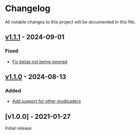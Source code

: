 # Changelog
All notable changes to this project will be documented in this file.

<a name="v1.1.1"></a>
## [v1.1.1](https://github.com/CyclopsMC/forge-update-generator.js/compare/v1.1.0...v1.1.1) - 2024-09-01

### Fixed
* [Fix betas not being ignored](https://github.com/CyclopsMC/forge-update-generator.js/commit/01ef9b11da30313790eec7a343318a20ae31cfd5)

<a name="v1.1.0"></a>
## [v1.1.0](https://github.com/CyclopsMC/forge-update-generator.js/compare/v1.0.1...v1.1.0) - 2024-08-13

### Added
* [Add support for other modloaders](https://github.com/CyclopsMC/forge-update-generator.js/commit/c4a315c1066473b77026ae8625594170d89ea46e)

<a name="v1.0.0"></a>
## [v1.0.0] - 2021-01-27

Initial release
